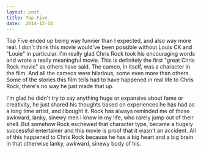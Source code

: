 ```yaml
---
layout: post
title: Top Five 
date:  2014-12-14 
---
```

 Top Five ended up being way funnier than I expected, and also way more real. I don't think this movie would've been possible without Louis CK and "Louie" in particular. I'm really glad Chris Rock took his encouraging words and wrote a really meaningful movie. This is definitely the first "great Chris Rock movie" as others have said. The cameo, in itself, was a character in the film. And all the cameos were hilarious, some even more than others. Some of the stories this film tells had to have happened in real life to Chris Rock, there's no way he just made that up. 

I'm glad he didn't try to say anything huge or expansive about fame or creativity, he just shared his thoughts based on experiences he has had as a long time artist, and I bought it. Rock has always reminded me of those awkward, lanky, sinewy men I know in my life, who rarely jump out of their shell. But somehow Rock eschewed that character type, became a hugely successful entertainer and this movie is proof that it wasn't an accident. All of this happened to Chris Rock because he has a big heart and a big brain in that otherwise lanky, awkward, sinewy body of his.

